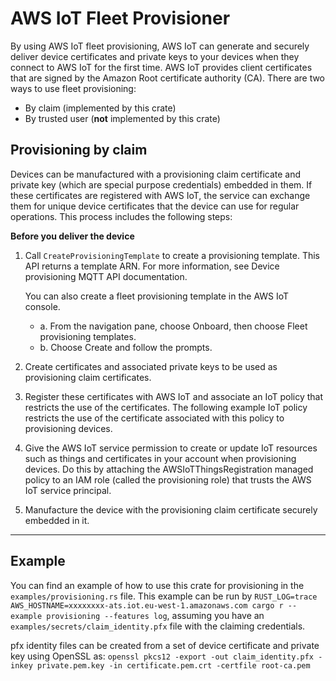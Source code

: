 # AWS IoT Fleet Provisioner

By using AWS IoT fleet provisioning, AWS IoT can generate and securely deliver device certificates and
private keys to your devices when they connect to AWS IoT for the first time. AWS IoT provides client
certificates that are signed by the Amazon Root certificate authority (CA).
There are two ways to use fleet provisioning:
- By claim (implemented by this crate)
- By trusted user (**not** implemented by this crate)

## Provisioning by claim

Devices can be manufactured with a provisioning claim certificate and private key (which are special
purpose credentials) embedded in them. If these certificates are registered with AWS IoT, the service can
exchange them for unique device certificates that the device can use for regular operations. This process
includes the following steps:

**Before you deliver the device**
1. Call `CreateProvisioningTemplate` to create a provisioning template. This API
   returns a template ARN. For more information, see Device provisioning MQTT
   API documentation. 
   
   You can also create a fleet provisioning template in the AWS IoT console. 
   - a. From the navigation pane, choose Onboard, then choose
   Fleet provisioning templates. 
   - b. Choose Create and follow the prompts.
2. Create certificates and associated private keys to be used as provisioning claim certificates.
3. Register these certificates with AWS IoT and associate an IoT policy that restricts the use of the
certificates. The following example IoT policy restricts the use of the certificate associated with this
policy to provisioning devices.
4. Give the AWS IoT service permission to create or update IoT resources such as things and certificates
in your account when provisioning devices. Do this by attaching the AWSIoTThingsRegistration
managed policy to an IAM role (called the provisioning role) that trusts the AWS IoT service principal.
5. Manufacture the device with the provisioning claim certificate securely
   embedded in it.

<hr>

## Example

You can find an example of how to use this crate for provisioning in the `examples/provisioning.rs` file. This example can be run by `RUST_LOG=trace AWS_HOSTNAME=xxxxxxxx-ats.iot.eu-west-1.amazonaws.com cargo r --example provisioning --features log`, assuming you have an `examples/secrets/claim_identity.pfx` file with the claiming credentials. 

pfx identity files can be created from a set of device certificate and private key using OpenSSL as: `openssl pkcs12 -export -out claim_identity.pfx -inkey private.pem.key -in certificate.pem.crt -certfile root-ca.pem`